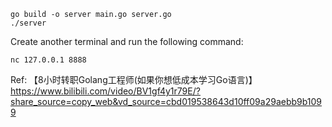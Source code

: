 ```
go build -o server main.go server.go
./server
```

Create another terminal and run the following command:
```
nc 127.0.0.1 8888
```

Ref: 【8小时转职Golang工程师(如果你想低成本学习Go语言)】 https://www.bilibili.com/video/BV1gf4y1r79E/?share_source=copy_web&vd_source=cbd019538643d10ff09a29aebb9b1099